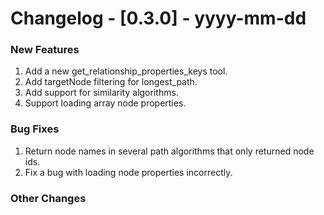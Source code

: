 # Changelog - [0.3.0] - yyyy-mm-dd

### New Features
1. Add a new get_relationship_properties_keys tool.
2. Add targetNode filtering for longest_path.
3. Add support for similarity algorithms.
4. Support loading array node properties.

### Bug Fixes
1. Return node names in several path algorithms that only returned node ids.
2. Fix a bug with loading node properties incorrectly.


### Other Changes

